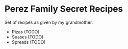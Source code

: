 # Perez Family Secret Recipes 

Set of recipes as given by my grandmother. 

- Pizas (TODO)
- Suases (TODO)
- Spreads (TODO)
